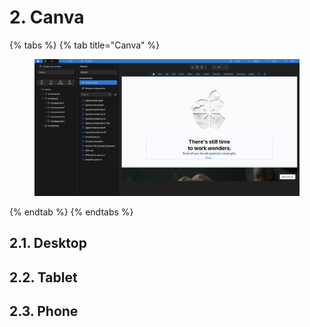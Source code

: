 # 2. Canva

{% tabs %}
{% tab title="Canva" %}
<figure><img src="../../../.gitbook/assets/Agua_Apple_Demo.png" alt=""><figcaption></figcaption></figure>
{% endtab %}
{% endtabs %}



## 2.1. Desktop



## 2.2. Tablet



## 2.3. Phone

